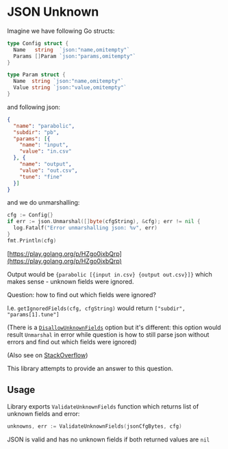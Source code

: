 # JSON Unknown

Imagine we have following Go structs:

```go
type Config struct {
  Name   string  `json:"name,omitempty"`
  Params []Param `json:"params,omitempty"`
}

type Param struct {
  Name  string `json:"name,omitempty"`
  Value string `json:"value,omitempty"`
}
```

and following json:

```json
{
  "name": "parabolic",
  "subdir": "pb",
  "params": [{
    "name": "input",
    "value": "in.csv"
  }, {
    "name": "output",
    "value": "out.csv",
    "tune": "fine"
  }]
}
```

and we do unmarshalling:

```go
cfg := Config{}
if err := json.Unmarshal([]byte(cfgString), &cfg); err != nil {
  log.Fatalf("Error unmarshalling json: %v", err)
}
fmt.Println(cfg)
```

[https://play.golang.org/p/HZgo0jxbQrp](https://play.golang.org/p/HZgo0jxbQrp)

Output would be `{parabolic [{input in.csv} {output out.csv}]}` which makes sense - unknown fields were ignored.

Question: how to find out which fields were ignored?

I.e. `getIgnoredFields(cfg, cfgString)` would return `["subdir", "params[1].tune"]`

(There is a [`DisallowUnknownFields`](https://godoc.org/encoding/json#Decoder.DisallowUnknownFields) option but it's different: this option would result `Unmarshal` in error while question is how to still parse json without errors and find out which fields were ignored)

(Also see on [StackOverflow](https://stackoverflow.com/q/55029335/518469))

This library attempts to provide an answer to this question.

## Usage

Library exports `ValidateUnknownFields` function which returns list of unknown fields and error:

```go
unknowns, err := ValidateUnknownFields(jsonCfgBytes, cfg)
```

JSON is valid and has no unknown fields if both returned values are `nil`
